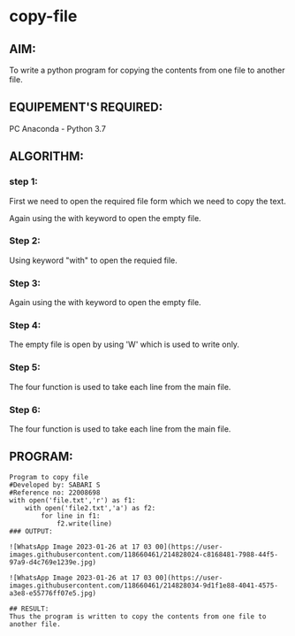 # copy-file
## AIM:
To write a python program for copying the contents from one file to another file.
## EQUIPEMENT'S REQUIRED: 
PC
Anaconda - Python 3.7
## ALGORITHM: 
### step 1:
First we need to open the required file form which we need to copy the text.

Again using the with keyword to open the empty file.

### Step 2:
Using keyword "with" to open the requied file.

### Step 3:
Again using the with keyword to open the empty file.

### Step 4:
The empty file is open by using 'W' which is used to write only.

### Step 5:
The four function is used to take each line from the main file.

### Step 6:
The four function is used to take each line from the main file.

## PROGRAM:
```
Program to copy file
#Developed by: SABARI S
#Reference no: 22008698
with open('file.txt','r') as f1:
    with open('file2.txt','a') as f2:
        for line in f1:
            f2.write(line)
### OUTPUT:

![WhatsApp Image 2023-01-26 at 17 03 00](https://user-images.githubusercontent.com/118660461/214828024-c8168481-7988-44f5-97a9-d4c769e1239e.jpg)

![WhatsApp Image 2023-01-26 at 17 03 00](https://user-images.githubusercontent.com/118660461/214828034-9d1f1e88-4041-4575-a3e8-e55776ff07e5.jpg)

## RESULT:
Thus the program is written to copy the contents from one file to another file.
